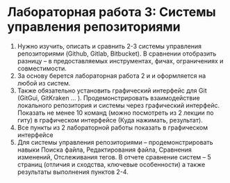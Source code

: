 # Лабораторная работа 3: Системы управления репозиториями

1) Нужно изучить, описать и сравнить 2-3 системы управления репозиториями
(Github, Gitlab, Bitbucket). В сравнении отобразить разницу – в предоставляемых инструментах, фичах, ограничениях и совместимости.
2) За основу берется лабораторная работа 2 и и оформляется на любой из систем.
3) Также обязательно установить графический интерфейс для Git (GitGui, GitKraken … ).  Продемонстрировать взаимодействие локального репозитория и системы через графический интерфейс. Показать не менее 10 команд (можно посмотреть из 2 лекции по гиту) в графическом интерфейсе (Куда нажимать, результат).
4) Все пункты из 2 лабораторной работы показать в графическом интерфейсе
  5) Для системы управления репозиториями – продемонстрировать навыки
   Поиска файла, 
Редактирования файла, 
Сравнения изменений, 
Отслеживания тегов.
В отчете сравнение систем – 5 страниц (отличия и сходства, ключевые особенности) а также результаты выполнения пунктов 2-4.
